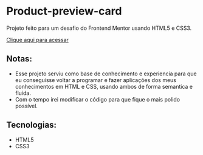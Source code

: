 # Product-preview-card
Projeto feito para um desafio do Frontend Mentor usando HTML5 e CSS3.

[Clique aqui para acessar](https://eu-salazar.github.io/Product-preview-card/)

## Notas:
 
 - Esse projeto serviu como base de conhecimento e experiencia para que eu conseguisse voltar a programar e fazer aplicações dos meus conhecimentos em HTML e CSS, usando ambos de forma semantica e fluida.
 - Com o tempo irei modificar o código para que fique o mais polido possível.
## Tecnologias:
  
 - HTML5
 - CSS3
